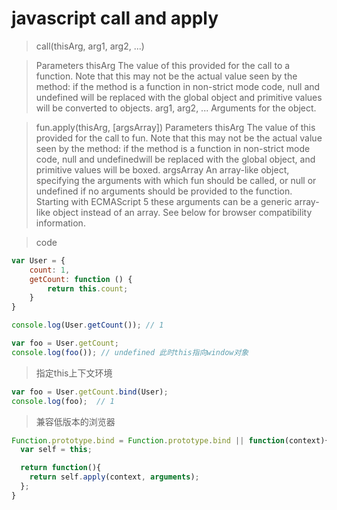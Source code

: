 # javascript call and apply

> call(thisArg, arg1, arg2, ...)

> Parameters
thisArg
The value of this provided for the call to a function. Note that this may not be the actual value seen by the method: if the method is a function in non-strict mode code, null and undefined will be replaced with the global object and primitive values will be converted to objects.
arg1, arg2, ...
Arguments for the object.

> fun.apply(thisArg, [argsArray])
Parameters
thisArg
The value of this provided for the call to fun. Note that this may not be the actual value seen by the method: if the method is a function in non-strict mode code, null and undefinedwill be replaced with the global object, and primitive values will be boxed.
argsArray
An array-like object, specifying the arguments with which fun should be called, or null or undefined if no arguments should be provided to the function. Starting with ECMAScript 5 these arguments can be a generic array-like object instead of an array. See below for browser compatibility information.

> code

``` js
var User = {
	count: 1,
	getCount: function () {
		return this.count;
	}
}

console.log(User.getCount()); // 1

var foo = User.getCount; 
console.log(foo()); // undefined 此时this指向window对象
```

> 指定this上下文环境
``` js
var foo = User.getCount.bind(User);
console.log(foo);  // 1

```

> 兼容低版本的浏览器

``` js
Function.prototype.bind = Function.prototype.bind || function(context){
  var self = this;

  return function(){
    return self.apply(context, arguments);
  };
}
```
